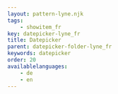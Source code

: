 ```yaml
---
layout: pattern-lyne.njk
tags: 
    - showitem_fr
key: datepicker-lyne_fr
title: Datepicker
parent: datepicker-folder-lyne_fr
keywords: datepicker
order: 20
availablelanguages: 
    - de
    - en
---
```

